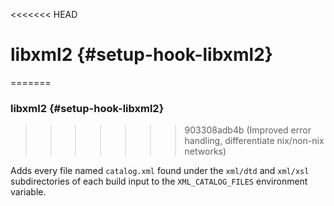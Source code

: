 <<<<<<< HEAD
# libxml2 {#setup-hook-libxml2}
=======

### libxml2 {#setup-hook-libxml2}
>>>>>>> 903308adb4b (Improved error handling, differentiate nix/non-nix networks)

Adds every file named `catalog.xml` found under the `xml/dtd` and `xml/xsl` subdirectories of each build input to the `XML_CATALOG_FILES` environment variable.
